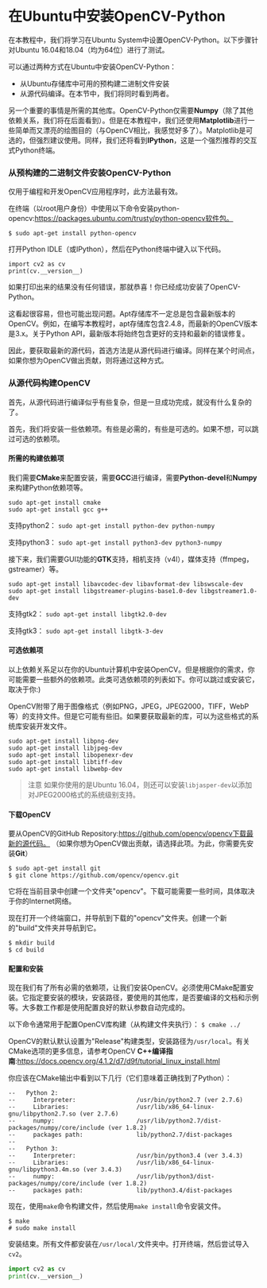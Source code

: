 # 在Ubuntu中安装OpenCV-Python

 
 
  
在本教程中，我们将学习在Ubuntu System中设置OpenCV-Python。以下步骤针对Ubuntu 16.04和18.04（均为64位）进行了测试。

可以通过两种方式在Ubuntu中安装OpenCV-Python：

- 从Ubuntu存储库中可用的预构建二进制文件安装
- 从源代码编译。在本节中，我们将同时看到两者。

另一个重要的事情是所需的其他库。OpenCV-Python仅需要**Numpy**（除了其他依赖关系，我们将在后面看到）。但是在本教程中，我们还使用**Matplotlib**进行一些简单而又漂亮的绘图目的（与OpenCV相比，我感觉好多了）。Matplotlib是可选的，但强烈建议使用。同样，我们还将看到**IPython**，这是一个强烈推荐的交互式Python终端。

### 从预构建的二进制文件安装OpenCV-Python

仅用于编程和开发OpenCV应用程序时，此方法最有效。

在终端（以root用户身份）中使用以下命令安装python-opencv:https://packages.ubuntu.com/trusty/python-opencv软件包。

`$ sudo apt-get install python-opencv`

打开Python IDLE（或IPython），然后在Python终端中键入以下代码。

```
import cv2 as cv
print(cv.__version__)
```

如果打印出来的结果没有任何错误，那就恭喜！你已经成功安装了OpenCV-Python。

这看起很容易，但也可能出现问题。Apt存储库不一定总是包含最新版本的OpenCV。例如，在编写本教程时，apt存储库包含2.4.8，而最新的OpenCV版本是3.x。关于Python API，最新版本将始终包含更好的支持和最新的错误修复。

因此，要获取最新的源代码，首选方法是从源代码进行编译。同样在某个时间点，如果你想为OpenCV做出贡献，则将通过这种方式。

### 从源代码构建OpenCV

首先，从源代码进行编译似乎有些复杂，但是一旦成功完成，就没有什么复杂的了。

首先，我们将安装一些依赖项。有些是必需的，有些是可选的。如果不想，可以跳过可选的依赖项。

#### 所需的构建依赖项

我们需要**CMake**来配置安装，需要**GCC**进行编译，需要**Python-devel**和**Numpy**来构建Python依赖项等。

```
sudo apt-get install cmake
sudo apt-get install gcc g++
```

支持python2：
`sudo apt-get install python-dev python-numpy`

支持python3：
`sudo apt-get install python3-dev python3-numpy`

接下来，我们需要GUI功能的**GTK**支持，相机支持（v4l），媒体支持（ffmpeg，gstreamer）等。

```
sudo apt-get install libavcodec-dev libavformat-dev libswscale-dev
sudo apt-get install libgstreamer-plugins-base1.0-dev libgstreamer1.0-dev
```

支持gtk2：
`sudo apt-get install libgtk2.0-dev`

支持gtk3：
`sudo apt-get install libgtk-3-dev`

#### 可选依赖项
以上依赖关系足以在你的Ubuntu计算机中安装OpenCV。但是根据你的需求，你可能需要一些额外的依赖项。此类可选依赖项的列表如下。你可以跳过或安装它，取决于你:)

OpenCV附带了用于图像格式（例如PNG，JPEG，JPEG2000，TIFF，WebP等）的支持文件。但是它可能有些旧。如果要获取最新的库，可以为这些格式的系统库安装开发文件。

```
sudo apt-get install libpng-dev
sudo apt-get install libjpeg-dev
sudo apt-get install libopenexr-dev
sudo apt-get install libtiff-dev
sudo apt-get install libwebp-dev
```

> 注意
  如果你使用的是Ubuntu 16.04，则还可以安装`libjasper-dev`以添加对JPEG2000格式的系统级别支持。

#### 下载OpenCV

要从OpenCV的GitHub Repository:https://github.com/opencv/opencv下载最新的源代码。 （如果你想为OpenCV做出贡献，请选择此项。为此，你需要先安装**Git**）

```
$ sudo apt-get install git
$ git clone https://github.com/opencv/opencv.git
```

它将在当前目录中创建一个文件夹"opencv"。下载可能需要一些时间，具体取决于你的Internet网络。

现在打开一个终端窗口，并导航到下载的"opencv"文件夹。创建一个新的"build"文件夹并导航到它。

```
$ mkdir build
$ cd build
```

#### 配置和安装

现在我们有了所有必需的依赖项，让我们安装OpenCV。必须使用CMake配置安装。它指定要安装的模块，安装路径，要使用的其他库，是否要编译的文档和示例等。大多数工作都是使用配置良好的默认参数自动完成的。

以下命令通常用于配置OpenCV库构建（从构建文件夹执行）：
`$ cmake ../`

OpenCV的默认默认设置为"Release"构建类型，安装路径为`/usr/local`。有关CMake选项的更多信息，请参考OpenCV **C++编译指南**:https://docs.opencv.org/4.1.2/d7/d9f/tutorial_linux_install.html

你应该在CMake输出中看到以下几行（它们意味着正确找到了Python）：

```
--   Python 2:
--     Interpreter:                 /usr/bin/python2.7 (ver 2.7.6)
--     Libraries:                   /usr/lib/x86_64-linux-gnu/libpython2.7.so (ver 2.7.6)
--     numpy:                       /usr/lib/python2.7/dist-packages/numpy/core/include (ver 1.8.2)
--     packages path:               lib/python2.7/dist-packages
--
--   Python 3:
--     Interpreter:                 /usr/bin/python3.4 (ver 3.4.3)
--     Libraries:                   /usr/lib/x86_64-linux-gnu/libpython3.4m.so (ver 3.4.3)
--     numpy:                       /usr/lib/python3/dist-packages/numpy/core/include (ver 1.8.2)
--     packages path:               lib/python3.4/dist-packages
```

现在，使用`make`命令构建文件，然后使用`make install`命令安装文件。

```
$ make
# sudo make install
```

安装结束。所有文件都安装在`/usr/local/`文件夹中。打开终端，然后尝试导入`cv2`。

```python
import cv2 as cv
print(cv.__version__)
```